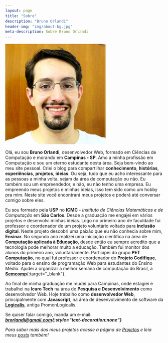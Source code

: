```yaml
---
layout: page
title: "Sobre"
description: "Bruno Orlandi"
header-img: "img/about-bg.jpg"
meta-description: Sobre Bruno Orlandi
---
```


<img src="/img/bruno.jpg" alt="Bruno Orlandi" width="320px" class="center img-responsive"/>

Olá, eu sou **Bruno Orlandi**, desenvolvedor Web, formado em Ciências de Computação e morando em **Campinas - SP**. 
Amo a minha profissão em Computação e sou um eterno estudante desta área. Seja bem-vindo ao meu site pessoal. 
Criei o blog para compartilhar **conhecimento**, **histórias**, **experiências**, **projetos**, **ideias**.
Ou seja, tudo que eu acho interessante para as pessoas a minha volta, sejam da área de computação ou não.
Eu também sou um empreendedor, e não, eu não tenho uma empresa. Eu empreendo meus projetos e minhas ideias, isso tem sido como um hobby pra mim.
Neste site você encontrará meus projetos e poderá até conversar comigo sobre eles.

Eu sou formado pela **USP** no __ICMC__ - *Instituto de Ciências Matemáticas e de Computação* em **São Carlos**.
Desde a graduação me engajei em vários projetos e desenvolvi minhas ideias. 
Logo no primeiro ano de faculdade fui professor e coordenador de um projeto voluntário voltado para **inclusão digital**. 
Neste projeto descobri uma paixão que eu não conhecia sobre mim, **Ensinar**.
No segundo ano realizei uma iniciação científica na área de **Computação aplicada à Educação**, desde então eu sempre acredito que a tecnologia pode melhorar muito a educação.
Também fui monitor dos alunos do primeiro ano, voluntariamente. Participei do grupo **PET Computação**, no qual fui professor e coordenador do **Projeto Codifique**, voltado para o ensino de programação Web para estudantes do Ensino Médio.
Ajudei a organizar a melhor semana de computação do Brasil, a [**Semcomp**](https://semcomp.icmc.usp.br/){:target="_blank"}.

Ao final de minha graduação me mudei para Campinas, onde estagiei e trabalhei na **Icaro Tech** na área de **Pesquisa e Desenvolvimento** como desenvolvedor Web.
Hoje trabalho como **desenvolvedor Web**, principalmente com **Javascript**, na área de desenvolvimento de software da [**Logicalis**](http://www.la.logicalis.com/pt-Latam/), antiga PromonLogicalis.

Se quiser falar comigo, manda um e-mail: **[<i class="fa fa-envelope-o"/> brorlandi@gmail.com](mailto:brorlandi@gmail.com){:style="text-decoration:none"}**

Para saber mais dos meus projetos acesse a página de [Projetos](/projects) e leia meus [posts](/) também!